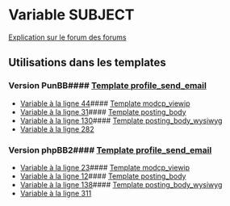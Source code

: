# Variable SUBJECT
[Explication sur le forum des forums](http://forum.forumactif.com/t294113-listing-des-variables#SUBJECT)
## Utilisations dans les templates
### Version PunBB#### [Template profile_send_email](punbb/profile_send_email.md)
* [Variable à la ligne 44](../punbb/profile_send_email.tpl#L44)#### [Template modcp_viewip](punbb/modcp_viewip.md)
* [Variable à la ligne 31](../punbb/modcp_viewip.tpl#L31)#### [Template posting_body](punbb/posting_body.md)
* [Variable à la ligne 130](../punbb/posting_body.tpl#L130)#### [Template posting_body_wysiwyg](punbb/posting_body_wysiwyg.md)
* [Variable à la ligne 282](../punbb/posting_body_wysiwyg.tpl#L282)
### Version phpBB2#### [Template profile_send_email](subsilver/profile_send_email.md)
* [Variable à la ligne 23](../subsilver/profile_send_email.tpl#L23)#### [Template modcp_viewip](subsilver/modcp_viewip.md)
* [Variable à la ligne 12](../subsilver/modcp_viewip.tpl#L12)#### [Template posting_body](subsilver/posting_body.md)
* [Variable à la ligne 138](../subsilver/posting_body.tpl#L138)#### [Template posting_body_wysiwyg](subsilver/posting_body_wysiwyg.md)
* [Variable à la ligne 311](../subsilver/posting_body_wysiwyg.tpl#L311)